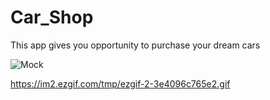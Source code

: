 # Car_Shop

This app gives you opportunity to purchase your dream cars 


![Mock](https://user-images.githubusercontent.com/72808071/128031510-2a7a0a2c-cf02-4fdc-a2bd-4b3c16d3d705.jpg)

https://im2.ezgif.com/tmp/ezgif-2-3e4096c765e2.gif
